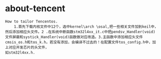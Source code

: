 # about-tencent
    How to tailor Tencentos.
        1.首先下载内核文件中12个，选中kernel\arch \osal,把一些相关文件加到keil中，然后添加相应头文件。2 .在系统中断函数stm32l4xx_it.c中把pendsv_Handler(void)
    文件屏蔽和systick_Handler(void)函数做对应改造。3.主函数中添加相应头文件cmsis_os.h和tos_k.h，若没有添加，会编译不过去的！在配置文件tos_config.h中，加上对应开发芯片的头文件，
    如stm32l4xx.h.
    

